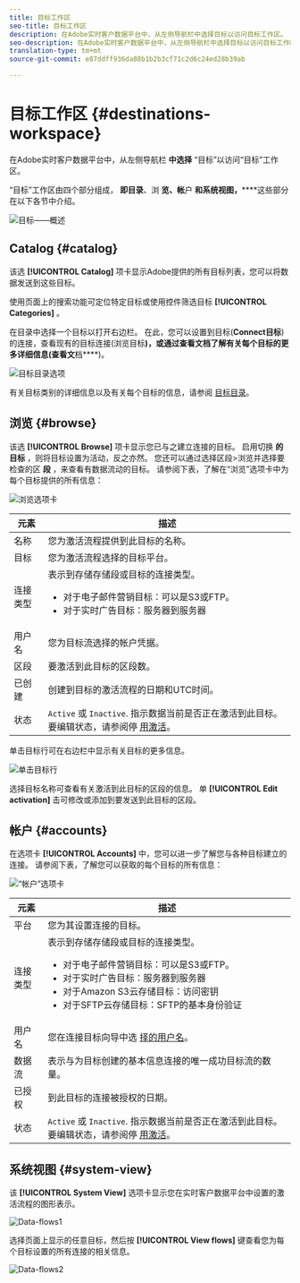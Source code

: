 ```yaml
---
title: 目标工作区
seo-title: 目标工作区
description: 在Adobe实时客户数据平台中，从左侧导航栏中选择目标以访问目标工作区。
seo-description: 在Adobe实时客户数据平台中，从左侧导航栏中选择目标以访问目标工作区。
translation-type: tm+mt
source-git-commit: e87ddff936da88b1b2b3cf71c2d6c24ed28b39ab

---
```



# 目标工作区 {#destinations-workspace}

在Adobe实时客户数据平台中，从左侧导航栏 **中选择** “目标”以访问“目标”工作区。

“目标”工作区由四个部分组成， **即目录**、浏 **览、帐**&#x200B;户 **和系统视图，******&#x200B;这些部分在以下各节中介绍。

![目标——概述](/help/rtcdp/destinations/assets/destinations-overview.png)

## Catalog {#catalog}

该选 **[!UICONTROL Catalog]** 项卡显示Adobe提供的所有目标列表，您可以将数据发送到这些目标。

使用页面上的搜索功能可定位特定目标或使用控件筛选目标 **[!UICONTROL Categories]** 。

在目录中选择一个目标以打开右边栏。 在此，您可以设置到目标(**Connect目标**)的连接，查看现有的目标连接(浏览目标&#x200B;**)，或通过查看文档了解有关每个目标的更多详细信息(查看文**&#x200B;档&#x200B;****)。

![目标目录选项](/help/rtcdp/destinations/assets/destination-ui-catalog-options.png)

有关目标类别的详细信息以及有关每个目标的信息，请参阅 [目标目录](/help/rtcdp/destinations/destinations-catalog.md)。

## 浏览 {#browse}

该选 **[!UICONTROL Browse]** 项卡显示您已与之建立连接的目标。 启用切换 **的目标** ，则将目标设置为活动，反之亦然。 您还可以通过选择区段>浏览并选择要检查的区 **段** ，来查看有数据流动的目标。 请参阅下表，了解在“浏览”选项卡中为每个目标提供的所有信息：

![浏览选项卡](/help/rtcdp/destinations/assets/browse-tab.png)

| 元素 | 描述 |
---------|----------
| 名称 | 您为激活流程提供到此目标的名称。 |
| 目标 | 您为激活流程选择的目标平台。 |
| 连接类型 | 表示到存储存储段或目标的连接类型。 <ul><li>对于电子邮件营销目标：可以是S3或FTP。</li><li>对于实时广告目标：服务器到服务器</li></ul> |
| 用户名 | 您为目标流选择的帐户凭据。 |
| 区段 | 要激活到此目标的区段数。 |
| 已创建 | 创建到目标的激活流程的日期和UTC时间。 |
| 状态 | `Active` 或 `Inactive`. 指示数据当前是否正在激活到此目标。 要编辑状态，请参阅停 [用激活](/help/rtcdp/destinations/activate-destinations.md#disable-activation)。 |

单击目标行可在右边栏中显示有关目标的更多信息。

![单击目标行](/help/rtcdp/destinations/assets/click-destination-row.png)

选择目标名称可查看有关激活到此目标的区段的信息。 单 **[!UICONTROL Edit activation]** 击可修改或添加到要发送到此目标的区段。

## 帐户 {#accounts}

在选项卡 **[!UICONTROL Accounts]** 中，您可以进一步了解您与各种目标建立的连接。 请参阅下表，了解您可以获取的每个目标的所有信息：

![“帐户”选项卡](/help/rtcdp/destinations/assets/accounts-tab.png)

| 元素 | 描述 |
---------|----------
| 平台 | 您为其设置连接的目标。 |
| 连接类型 | 表示到存储存储段或目标的连接类型。 <ul><li>对于电子邮件营销目标：可以是S3或FTP。</li><li>对于实时广告目标：服务器到服务器</li><li>对于Amazon S3云存储目标：访问密钥 </li><li>对于SFTP云存储目标：SFTP的基本身份验证</li></ul> |
| 用户名 | 您在连接目标向导中选 [择的用户名](/help/rtcdp/destinations/email-marketing-destinations.md#connect-destination)。 |
| 数据流 | 表示与为目标创建的基本信息连接的唯一成功目标流的数量。 |
| 已授权 | 到此目标的连接被授权的日期。 |
| 状态 | `Active` 或 `Inactive`. 指示数据当前是否正在激活到此目标。 要编辑状态，请参阅停 [用激活](/help/rtcdp/destinations/activate-destinations.md#disable-activation)。 |

## 系统视图 {#system-view}

该 **[!UICONTROL System View]** 选项卡显示您在实时客户数据平台中设置的激活流程的图形表示。

![Data-flows1](/help/rtcdp/destinations/assets/data-flows1.png)

选择页面上显示的任意目标，然后按 **[!UICONTROL View flows]** 键查看您为每个目标设置的所有连接的相关信息。

![Data-flows2](/help/rtcdp/destinations/assets/data-flows2.png)